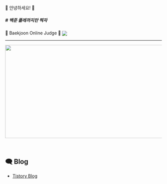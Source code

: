 👋 안녕하세요! 👋

<!--
**HamBeomJoon/HamBeomJoon** is a ✨ _special_ ✨ repository because its `README.md` (this file) appears on your GitHub profile.

Here are some ideas to get you started:

- 🔭 I’m currently working on ...
- 🌱 I’m currently learning ...
- 👯 I’m looking to collaborate on ...
- 🤔 I’m looking for help with ...
- 💬 Ask me about ...
- 📫 How to reach me: ...
- 😄 Pronouns: ...
- Fun fact: ...
-->

 <h5># 백준 플레까지만 찍자 </h5>
📖 Baekjoon Online Judge 📖
<img align="center" src="http://mazassumnida.wtf/api/v2/generate_badge?boj=meeple"/>
<hr>

<a href="https://github.com/devxb/gitanimals">
<img
  src="https://render.gitanimals.org/farms/HamBeomJoon"
  width="600"
  height="300"
/>
</a>

 &nbsp;
## 🗨 Blog

- [Tistory Blog](https://hbj0209.tistory.com/)

